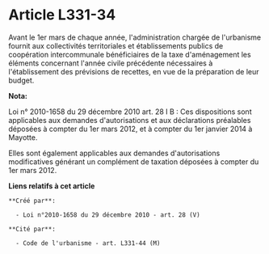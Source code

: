 # Article L331-34

Avant le 1er mars de chaque année, l'administration chargée de l'urbanisme fournit aux collectivités territoriales et
établissements publics de coopération intercommunale bénéficiaires de la taxe d'aménagement les éléments concernant l'année
civile précédente nécessaires à l'établissement des prévisions de recettes, en vue de la préparation de leur budget.

**Nota:**

Loi n° 2010-1658 du 29 décembre 2010 art. 28 I B : Ces dispositions sont applicables aux demandes d'autorisations et aux
déclarations préalables déposées à compter du 1er mars 2012, et à compter du 1er janvier 2014 à Mayotte. 

Elles sont également applicables aux demandes d'autorisations modificatives générant un complément de taxation déposées à
compter du 1er mars 2012.

**Liens relatifs à cet article**

	**Créé par**:

	  - Loi n°2010-1658 du 29 décembre 2010 - art. 28 (V)

	**Cité par**:

	  - Code de l'urbanisme - art. L331-44 (M)
